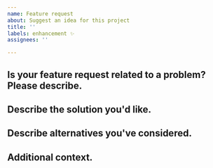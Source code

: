 ```yaml
---
name: Feature request
about: Suggest an idea for this project
title: ''
labels: enhancement ✨
assignees: ''

---
```


## Is your feature request related to a problem? Please describe.
<!-- A clear and concise description of what the problem is. Ex. I'm always frustrated when [...] -->


## Describe the solution you'd like.
<!-- A clear and concise description of what you want to happen. -->


## Describe alternatives you've considered.
<!-- A clear and concise description of any alternative solutions or features you've considered. -->


## Additional context.
<!-- Add any other context or screenshots about the feature request here. -->

